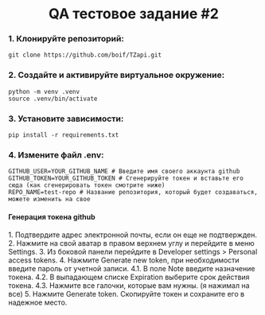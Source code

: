 <h1 align="center">QA тестовое задание #2</a></h1>
<h3>1. Клонируйте репозиторий:</h3>

```
git clone https://github.com/boif/TZapi.git
```
<h3>2. Создайте и активируйте виртуальное окружение:</h3>

```
python -m venv .venv
source .venv/bin/activate
```

<h3>3. Установите зависимости:</h3>

```
pip install -r requirements.txt
```
<h3>4. Измените файл .env: </h3>

```
GITHUB_USER=YOUR_GITHUB_NAME # Введите имя своего аккаунта github
GITHUB_TOKEN=YOUR_GITHUB_TOKEN # Сгенерируйте токен и вставьте его сюда (как сгенерировать токен смотрите ниже)
REPO_NAME=test-repo # Название репозитория, который будет создаваться, можете изменить на свое

```

<h4>Генерация токена github</h4>
1. Подтвердите адрес электронной почты, если он еще не подтвержден. 
2. Нажмите на свой аватар в правом верхнем углу и перейдите в меню Settings.
3. Из боковой панели перейдите в Developer settings > Personal access tokens.
4. Нажмите Generate new token, при необходимости введите пароль от учетной записи.
  4.1. В поле Note введите назначение токена.
  4.2. В выпадающем списке Expiration выберите срок действия токена.
  4.3. Нажмите все галочки, которые вам нужны. (я нажимал на все)
5. Нажмите Generate token. Скопируйте токен и сохраните его в надежное место.
